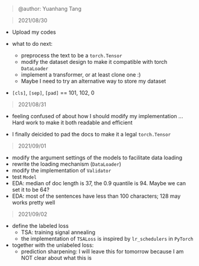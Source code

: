 > @author: Yuanhang Tang

> 2021/08/30
- Upload my codes
- what to do next:
    - preprocess the text to be a `torch.Tensor`
    - modify the dataset design to make it compatible with torch `DataLoader`
    - implement a transformer, or at least clone one :)
    - Maybe I need to try an alternative way to store my dataset
    
- `[cls]`, `[sep]`, `[pad]` == 101, 102, 0

> 2021/08/31
- feeling confused of about how I should modify my implementation ... Hard work to make it
  both readable and efficient
  
- I finally deicided to pad the docs to make it a legal `torch.Tensor`

> 2021/09/01
- modify the argument settings of the models to facilitate data loading
- rewrite the loading mechanism (`DataLoader`)
- modify the implementation of `Validator`
- test `Model`
- EDA: median of doc length is 37, the 0.9 quantile is 94. Maybe we can set it to be 64?
- EDA: most of the sentences have less than 100 characters; 128 may works pretty well

> 2021/09/02
- define the labeled loss
  - TSA: training signal annealing
  - the implementation of `TSALoss` is inspired by `lr_schedulers` in `PyTorch`
- together with the unlabeled loss:
  - prediction sharpening: I will leave this for tomorrow because I am NOT clear about what this is